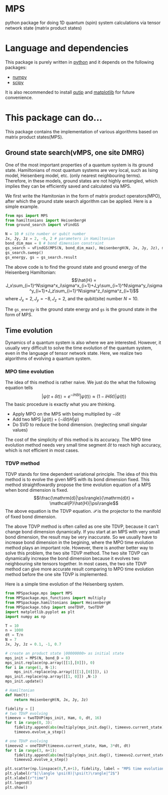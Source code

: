 # MPS
python package for doing 1D quantum (spin) system calculations via tensor network state (matrix product states)

# Language and dependencies
This package is purely written in [python](https://www.python.org) and it depends on the following packages:
* [numpy](https://numpy.org)
* [scipy](https://scipy.org)

It is also recommended to install [qutip](https://qutip.org) and [matplotlib](https://matplotlib.org) for future convenience.

# This package can do...
This package contains the implementation of various algorithms based on matrix product states(MPS).
## Ground state search(vMPS, one site DMRG)
One of the most important properties of a quantum system is its ground state. 
Hamiltonians of most quantum systems are very local, such as Ising model, Heisenberg model, etc. (only nearest neighbouring terms). 
Therefore, in these models, ground states are not highly entangled, which implies they can be 
efficiently saved and calculated via MPS. 

We first write the Hamitonian in the form of matrix product operators(MPO), after which the ground state search algorithm 
can be applied. Here is a simple example. 
```python
from mps import MPS
from hamiltonians import HeisenbergH
from ground_search import vFindGS

N = 10 # site number or qubit number
Jx, Jy, Jz = 2, -8, 2 # parameters in Hamiltonian
bond_dim_max = 8 # bond dimension constraint
gs_search = vFindGS(MPS(N, bond_dim_max), HeisenbergH(N, Jx, Jy, Jz), max_iter = 20, delta_E = 1e-4)
gs_search.sweep()
gs_energy, gs = gs_search.result
```
The above code is to find the ground state and ground energy of the Heisenberg Hamiltonian:
$$\hat{H} = J_x\sum_{i=1}^N\sigma^x_i\sigma^x_{i+1}+J_y\sum_{i=1}^N\sigma^y_i\sigma^y_{i+1}+J_z\sum_{i=1}^N\sigma^z_i\sigma^z_{i+1}$$
where $J_x=2, J_y=-8, J_z=2$, and the qubit(site) number $N = 10$.

The `gs_energy` is the ground state energy and `gs` is the ground state in the form of MPS.
## Time evolution
Dynamics of a quantum system is also where we are interested. However, it usually very difficult 
to solve the time evolution of the quantum system, even in the language of tensor network state. 
Here, we realize two algorithms of evolving a quantum system. 
### MPO time evolution
The idea of this method is rather naive. We just do the what the following equation tells
$$|\psi(t+\delta t)\rangle = e^{-iH\delta t}|\psi(t)\rangle\approx(1-iH\delta t)|\psi(t)\rangle$$
The basic procedure is exactly what you are thinking.
* Apply MPO on the MPS with being multiplied by $-i\delta t$
* Add two MPS $|\psi(t)\rangle+(-i\delta t)H|\psi\rangle$
* Do SVD to reduce the bond dimension. (neglecting small singular values)

The cost of the simplicity of this method is its accuracy. The MPO time evolution method needs very small 
time segment $\delta t$ to reach high accuracy, which is not efficient in most cases.

### TDVP method
TDVP stands for time dependent variational principle. The idea of this this method is 
to evolve the given MPS with its bond dimension fixed. This method straightfowardly propose the 
time evolution equation of a MPS when bond dimension is fixed.
$$i\frac{\mathrm{d}|\psi\rangle}{\mathrm{d}t} = \mathcal{P}\hat{H}|\psi\rangle$$
The above equation is the TDVP equation. $\mathcal{P}$ is the projector to the manifold of fixed bond dimension.

The above TDVP method is often called as one site TDVP, because it can't change bond dimension dynamically. 
If you start at an MPS with very small bond dimension, the result may be very inaccurate.
So we usually have to increase bond dimension in the begining, where the MPO time evolution method 
plays an important role. 
However, there is another better way to solve this problem, the two site TDVP method.
The two site TDVP can dynamically increase the bond dimension because it evolves two 
neighbouring site tensors together. 
In most cases, the two site TDVP method can give more accurate result comparing to 
MPO time evolution method before the one site TDVP is implemented.

Here is a simple time evolution of the Heisenberg system.
```python
from MPSpackage.mps import MPS
from MPSpackage.mps_functions import multiply
from MPSpackage.hamiltonians import HeisenbergH
from MPSpackage.tdvp import oneTDVP, twoTDVP
import matplotlib.pyplot as plt
import numpy as np

T = 10
n = 1000
dt = T/n
N = 7
Jx, Jy, Jz = 0.1, -1, 0.7

# create an product state |00000000> as initial state
mps_init = MPS(N, bond_D = 8)
mps_init.replace(np.array([[1],[0]]), 0)
for i in range(1, N-1):
    mps_init.replace(np.array([[[1],[0]]]), i)
mps_init.replace(np.array([[1, 0]]) ,N-1)
mps_init.update()

# Hamiltonian
def Ham(t):
    return HeisenbergH(N, Jx, Jy, Jz)

fidelity = []
# two TDVP evolving
timeevo = twoTDVP(mps_init, Ham, 0, dt, 16)
for t in range(0, 3):
    fidelity.append(abs(multiply(mps_init.dag(), timeevo.current_state))**2)
    timeevo.evolve_a_step()

# one TDVP evolving
timeevo2 = oneTDVP(timeevo.current_state, Ham, 3*dt, dt)
for t in range(3, n+1):
    fidelity.append(abs(multiply(mps_init.dag(), timeevo2.current_state))**2)
    timeevo2.evolve_a_step()

plt.scatter(np.linspace(0,T,n+1), fidelity, label = "MPS time evolution")
plt.ylabel(r"$|\langle \psi(0)|\psi(t)\rangle|^2$")
plt.xlabel(r"time")
plt.legend()
plt.show()
```
